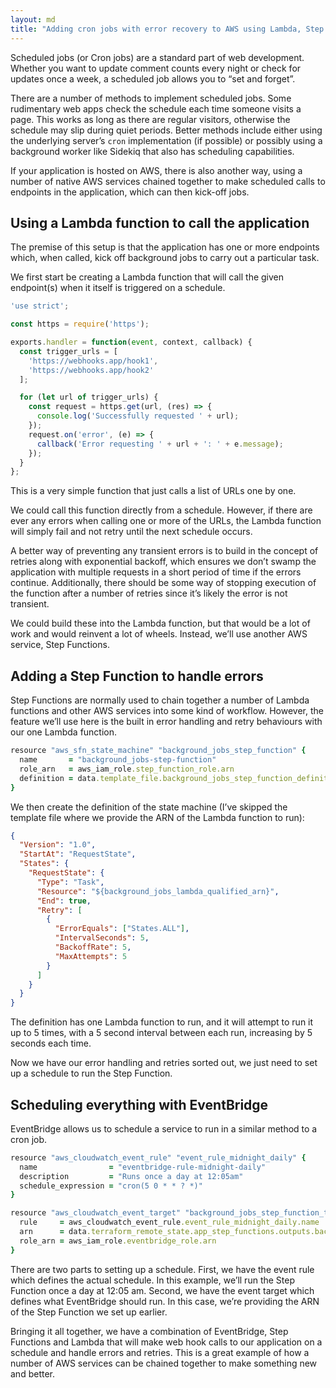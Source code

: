```yaml
---
layout: md
title: "Adding cron jobs with error recovery to AWS using Lambda, Step Functions and EventBridge"
---
```


Scheduled jobs (or Cron jobs) are a standard part of web development. Whether you want to update comment counts every night or check for updates once a week, a scheduled job allows you to “set and forget”.

There are a number of methods to implement scheduled jobs. Some rudimentary web apps check the schedule each time someone visits a page. This works as long as there are regular visitors, otherwise the schedule may slip during quiet periods. Better methods include either using the underlying server’s `cron` implementation (if possible) or possibly using a background worker like Sidekiq that also has scheduling capabilities.

If your application is hosted on AWS, there is also another way, using a number of native AWS services chained together to make scheduled calls to endpoints in the application, which can then kick-off jobs.

## Using a Lambda function to call the application

The premise of this setup is that the application has one or more endpoints which, when called, kick off background jobs to carry out a particular task.

We first start be creating a Lambda function that will call the given endpoint(s) when it itself is triggered on a schedule.

```jsx
'use strict';

const https = require('https');

exports.handler = function(event, context, callback) {
  const trigger_urls = [
    'https://webhooks.app/hook1',
    'https://webhooks.app/hook2'
  ];

  for (let url of trigger_urls) {
    const request = https.get(url, (res) => {
      console.log('Successfully requested ' + url);
    });
    request.on('error', (e) => {
      callback('Error requesting ' + url + ': ' + e.message);
    });
  }
};
```

This is a very simple function that just calls a list of URLs one by one.

We could call this function directly from a schedule. However, if there are ever any errors when calling one or more of the URLs, the Lambda function will simply fail and not retry until the next schedule occurs.

A better way of preventing any transient errors is to build in the concept of retries along with exponential backoff, which ensures we don’t swamp the application with multiple requests in a short period of time if the errors continue. Additionally, there should be some way of stopping execution of the function after a number of retries since it’s likely the error is not transient.

We could build these into the Lambda function, but that would be a lot of work and would reinvent a lot of wheels. Instead, we’ll use another AWS service, Step Functions.

## Adding a Step Function to handle errors

Step Functions are normally used to chain together a number of Lambda functions and other AWS services into some kind of workflow. However, the feature we’ll use here is the built in error handling and retry behaviours with our one Lambda function.

```ruby
resource "aws_sfn_state_machine" "background_jobs_step_function" {
  name       = "background_jobs-step-function"
  role_arn   = aws_iam_role.step_function_role.arn
  definition = data.template_file.background_jobs_step_function_definition_template.rendered
} 
```

We then create the definition of the state machine (I’ve skipped the template file where we provide the ARN of the Lambda function to run):

```json
{
  "Version": "1.0",
  "StartAt": "RequestState",
  "States": {
    "RequestState": {
      "Type": "Task",
      "Resource": "${background_jobs_lambda_qualified_arn}",
      "End": true,
      "Retry": [
        {
          "ErrorEquals": ["States.ALL"],
          "IntervalSeconds": 5,
          "BackoffRate": 5,
          "MaxAttempts": 5
        }
      ]
    }
  }
}
```

The definition has one Lambda function to run, and it will attempt to run it up to 5 times, with a 5 second interval between each run, increasing by 5 seconds each time.

Now we have our error handling and retries sorted out, we just need to set up a schedule to run the Step Function.

## Scheduling everything with EventBridge

EventBridge allows us to schedule a service to run in a similar method to a cron job.

```ruby
resource "aws_cloudwatch_event_rule" "event_rule_midnight_daily" {
  name                = "eventbridge-rule-midnight-daily"
  description         = "Runs once a day at 12:05am"
  schedule_expression = "cron(5 0 * * ? *)"
}

resource "aws_cloudwatch_event_target" "background_jobs_step_function_target" {
  rule     = aws_cloudwatch_event_rule.event_rule_midnight_daily.name
  arn      = data.terraform_remote_state.app_step_functions.outputs.background_jobs_step_function_arn
  role_arn = aws_iam_role.eventbridge_role.arn
}
```

There are two parts to setting up a schedule. First, we have the event rule which defines the actual schedule. In this example, we’ll run the Step Function once a day at 12:05 am. Second, we have the event target which defines what EventBridge should run. In this case, we’re providing the ARN of the Step Function we set up earlier.

Bringing it all together, we have a combination of EventBridge, Step Functions and Lambda that will make web hook calls to our application on a schedule and handle errors and retries. This is a great example of how a number of AWS services can be chained together to make something new and better.
